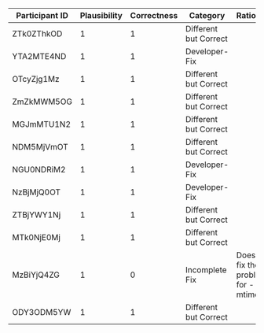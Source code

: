 | Participant ID | Plausibility | Correctness | Category | Rationale |
| -- | -- | -- | -- | -- |
| ZTk0ZThkOD | 1 | 1 | Different but Correct |  |
| YTA2MTE4ND | 1 | 1 | Developer-Fix |  |
| OTcyZjg1Mz | 1 | 1 | Different but Correct |  |
| ZmZkMWM5OG | 1 | 1 | Different but Correct |  |
| MGJmMTU1N2 | 1 | 1 | Different but Correct |  |
| NDM5MjVmOT | 1 | 1 | Different but Correct |  |
| NGU0NDRiM2 | 1 | 1 | Developer-Fix |  |
| NzBjMjQ0OT | 1 | 1 | Developer-Fix |  |
| ZTBjYWY1Nj | 1 | 1 | Different but Correct |  |
| MTk0NjE0Mj | 1 | 1 | Different but Correct |  |
| MzBiYjQ4ZG | 1 | 0 | Incomplete Fix | Doesn't fix the problem for -mtime +2 |
| ODY3ODM5YW | 1 | 1 | Different but Correct |  |
